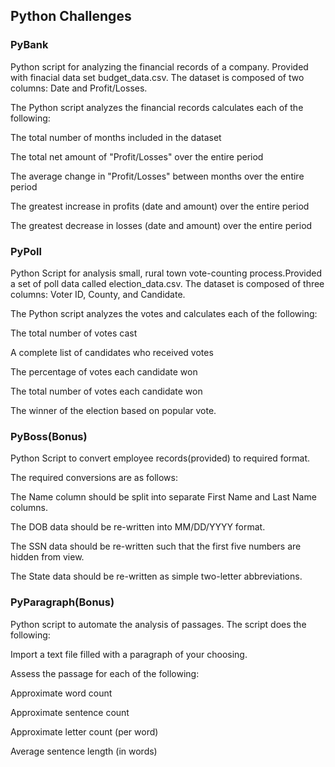 ## Python Challenges
### PyBank
Python script for analyzing the financial records of a company. Provided with finacial data set budget_data.csv. The dataset is composed of two columns: Date and Profit/Losses.

The Python script analyzes the financial records calculates each of the following:

The total number of months included in the dataset

The total net amount of "Profit/Losses" over the entire period

The average change in "Profit/Losses" between months over the entire period

The greatest increase in profits (date and amount) over the entire period

The greatest decrease in losses (date and amount) over the entire period

### PyPoll
Python Script for analysis small, rural town vote-counting process.Provided a set of poll data called election_data.csv. The dataset is composed of three columns: Voter ID, County, and Candidate.

The Python script analyzes the votes and calculates each of the following:

The total number of votes cast

A complete list of candidates who received votes

The percentage of votes each candidate won

The total number of votes each candidate won

The winner of the election based on popular vote.

### PyBoss(Bonus)
Python Script to convert employee records(provided) to required format.

The required conversions are as follows:

The Name column should be split into separate First Name and Last Name columns.

The DOB data should be re-written into MM/DD/YYYY format.

The SSN data should be re-written such that the first five numbers are hidden from view.

The State data should be re-written as simple two-letter abbreviations.

### PyParagraph(Bonus)
Python script to automate the analysis of passages. The script does the following:

Import a text file filled with a paragraph of your choosing.

Assess the passage for each of the following:

Approximate word count

Approximate sentence count

Approximate letter count (per word)

Average sentence length (in words)
